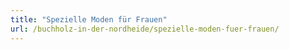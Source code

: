 ```yaml
---
title: "Spezielle Moden für Frauen"
url: /buchholz-in-der-nordheide/spezielle-moden-fuer-frauen/
---
```


